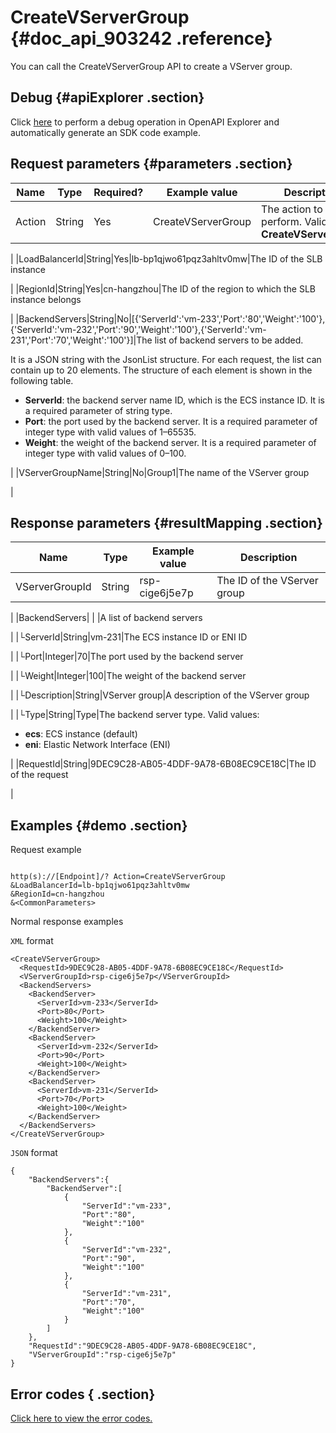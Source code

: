 # CreateVServerGroup {#doc_api_903242 .reference}

You can call the CreateVServerGroup API to create a VServer group.

## Debug {#apiExplorer .section}

Click [here](https://api.aliyun.com/#product=Slb&api=CreateVServerGroup) to perform a debug operation in OpenAPI Explorer and automatically generate an SDK code example.

## Request parameters {#parameters .section}

|Name|Type|Required?|Example value|Description|
|----|----|---------|-------------|-----------|
|Action|String|Yes|CreateVServerGroup|The action to perform. Valid value: **CreateVServerGroup**

 |
|LoadBalancerId|String|Yes|lb-bp1qjwo61pqz3ahltv0mw|The ID of the SLB instance

 |
|RegionId|String|Yes|cn-hangzhou|The ID of the region to which the SLB instance belongs

 |
|BackendServers|String|No|\[\{'ServerId':'vm-233','Port':'80','Weight':'100'\},\{'ServerId':'vm-232','Port':'90','Weight':'100'\},\{'ServerId':'vm-231','Port':'70','Weight':'100'\}\]|The list of backend servers to be added.

 It is a JSON string with the JsonList structure. For each request, the list can contain up to 20 elements. The structure of each element is shown in the following table.

 -   **ServerId**: the backend server name ID, which is the ECS instance ID. It is a required parameter of string type.
-   **Port**: the port used by the backend server. It is a required parameter of integer type with valid values of 1–65535.
-   **Weight**: the weight of the backend server. It is a required parameter of integer type with valid values of 0–100.

 |
|VServerGroupName|String|No|Group1|The name of the VServer group

 |

## Response parameters {#resultMapping .section}

|Name|Type|Example value|Description|
|----|----|-------------|-----------|
|VServerGroupId|String|rsp-cige6j5e7p|The ID of the VServer group

 |
|BackendServers| | |A list of backend servers

 |
|└ServerId|String|vm-231|The ECS instance ID or ENI ID

 |
|└Port|Integer|70|The port used by the backend server

 |
|└Weight|Integer|100|The weight of the backend server

 |
|└Description|String|VServer group|A description of the VServer group

 |
|└Type|String|Type|The backend server type. Valid values:

 -   **ecs**: ECS instance \(default\)
-   **eni**: Elastic Network Interface \(ENI\)

 |
|RequestId|String|9DEC9C28-AB05-4DDF-9A78-6B08EC9CE18C|The ID of the request

 |

## Examples {#demo .section}

Request example

``` {#request_demo}

http(s)://[Endpoint]/? Action=CreateVServerGroup
&LoadBalancerId=lb-bp1qjwo61pqz3ahltv0mw
&RegionId=cn-hangzhou
&<CommonParameters>

```

Normal response examples

`XML` format

``` {#xml_return_success_demo}
<CreateVServerGroup>
  <RequestId>9DEC9C28-AB05-4DDF-9A78-6B08EC9CE18C</RequestId>
  <VServerGroupId>rsp-cige6j5e7p</VServerGroupId>
  <BackendServers>
    <BackendServer>
      <ServerId>vm-233</ServerId>
      <Port>80</Port>
      <Weight>100</Weight>
    </BackendServer>
    <BackendServer>
      <ServerId>vm-232</ServerId>
      <Port>90</Port>
      <Weight>100</Weight>
    </BackendServer>
    <BackendServer>
      <ServerId>vm-231</ServerId>
      <Port>70</Port>
      <Weight>100</Weight>
    </BackendServer>
  </BackendServers>
</CreateVServerGroup>

```

`JSON` format

``` {#json_return_success_demo}
{
	"BackendServers":{
		"BackendServer":[
			{
				"ServerId":"vm-233",
				"Port":"80",
				"Weight":"100"
			},
			{
				"ServerId":"vm-232",
				"Port":"90",
				"Weight":"100"
			},
			{
				"ServerId":"vm-231",
				"Port":"70",
				"Weight":"100"
			}
		]
	},
	"RequestId":"9DEC9C28-AB05-4DDF-9A78-6B08EC9CE18C",
	"VServerGroupId":"rsp-cige6j5e7p"
}
```

## Error codes { .section}

[Click here to view the error codes.](https://error-center.aliyun.com/status/product/Slb)

